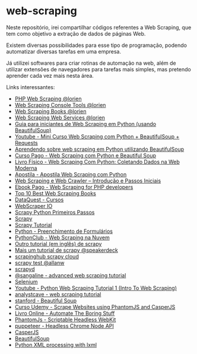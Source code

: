 # web-scraping
Neste repositório, irei compartilhar códigos referentes a Web Scraping, que tem como objetivo a extração de dados de páginas Web.

Existem diversas possibilidades para esse tipo de programação, podendo automatizar diversas tarefas em uma empresa.

Já utilizei softwares para criar rotinas de automação na web, além de utilizar extensões de navegadores para tarefas mais simples, mas pretendo aprender cada vez mais nesta área.

Links interessantes:
* [PHP Web Scraping @lorien](https://github.com/lorien/awesome-web-scraping/blob/master/php.md#php-web-scraping)
* [Web Scraping Console Tools @lorien](https://github.com/lorien/awesome-web-scraping/blob/master/console_tools.md#console-tools)
* [Web Scraping Books @lorien](https://github.com/lorien/awesome-web-scraping/blob/master/books.md)
* [Web Scraping Web Services @lorien](https://github.com/lorien/awesome-web-scraping/blob/master/web_services.md)
* [Guia para iniciantes de Web Scraping em Python (usando BeautifulSoup)](https://www.vooo.pro/insights/guia-para-iniciantes-de-web-scraping-em-python-usando-beautifulsoup/)
* [Youtube - Mini Curso Web Scraping com Python + BeautifulSoup + Requests](https://www.youtube.com/watch?v=7C6uV_kCMJU)
* [Aprendendo sobre web scraping em Python utilizando BeautifulSoup](https://imasters.com.br/desenvolvimento/aprendendo-sobre-web-scraping-em-python-utilizando-beautifulsoup/?trace=1519021197&source=single)
* [Curso Pago - Web Scraping com Python e Beautiful Soup](https://marcoscastro.teachable.com/p/web-scraping-com-python-e-beautiful-soup)
* [Livro Físico - Web Scraping Com Python: Coletando Dados na Web Moderna](https://www.saraiva.com.br/web-scraping-com-python-coletando-dados-na-web-moderna-9094183.html)
* [Apostila - Apostila Web Scraping com Python ](https://caveiratech.com/forum/cursos-e-books-tutoriais-apostilas-e-livros/apostila-web-scraping-com-python/)
* [Web Scraping e Web Crawler – Introdução e Passos Iniciais](http://netcoders.com.br/web-crawler-introducao-e-passos-iniciais/)
* [Ebook Pago - Web Scraping for PHP developers](https://leanpub.com/web-scraping)
* [Top 10 Best Web Scraping Books](https://nocodewebscraping.com/top-10-web-scraping-books/)
* [DataQuest - Cursos](https://www.dataquest.io/)
* [WebScraper IO](http://webscraper.io/tutorials)
* [Scrapy Python Primeiros Passos](https://pythonhelp.wordpress.com/2014/08/05/web-scraping-com-scrapy-primeiros-passos/)
* [Scrapy](https://scrapy.org/)
* [Scrapy Tutorial](http://scrapy.readthedocs.io/en/latest/intro/tutorial.html)
* [Python - Preenchimento de Formulários](https://pythonhelp.wordpress.com/tag/web-crawling/)
* [PythonClub - Web Scraping na Nuvem](http://pythonclub.com.br/material-do-tutorial-web-scraping-na-nuvem.html)
* [Outro tutorial (em inglês) de scrapy](https://www.analyticsvidhya.com/blog/2017/07/web-scraping-in-python-using-scrapy/)
* [Mais um tutorial de scrapy @speakerdeck](https://speakerdeck.com/eliasdorneles/explorando-scrapy-alem-do-tutorial)
* [scrapinghub scrapy cloud](https://scrapinghub.com/scrapy-cloud)
* [scrapy test @allanw](https://github.com/allanw/scrapy_test)
* [scrapyd](http://scrapyd.readthedocs.io/en/stable/)
* [@sangaline - advanced web scraping tutorial](https://github.com/sangaline/advanced-web-scraping-tutorial)
* [Selenium](https://github.com/SeleniumHQ/selenium)
* [Youtube - Python Web Scraping Tutorial 1 (Intro To Web Scraping)](https://www.youtube.com/watch?v=E7wB__M9fdw)
* [analystcave - web scraping tutorial](http://analystcave.com/web-scraping-tutorial/#Introduction)
* [stanford - Beautiful Soup](http://web.stanford.edu/~zlotnick/TextAsData/Web_Scraping_with_Beautiful_Soup.html)
* [Curso Udemy - Scrape Websites using PhantomJS and CasperJS](https://www.udemy.com/scrape-websites-phantomjs-casperjs/)
* [Livro Online - Automate The Boring Stuff](https://automatetheboringstuff.com/chapter11/)
* [PhantomJs - Scriptable Headless WebKit](https://github.com/ariya/phantomjs/)
* [puppeteer - Headless Chrome Node API](https://github.com/GoogleChrome/puppeteer)
* [CasperJS](http://casperjs.org/)
* [BeautifulSoup](https://www.crummy.com/software/BeautifulSoup/)
* [Python XML processing with lxml](http://infohost.nmt.edu/~shipman/soft/pylxml/web/index.html)
